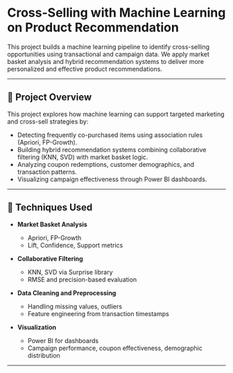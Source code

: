 # Cross-Selling with Machine Learning on Product Recommendation

This project builds a machine learning pipeline to identify cross-selling opportunities using transactional and campaign data. We apply market basket analysis and hybrid recommendation systems to deliver more personalized and effective product recommendations.

---

## 🔧 Project Overview

This project explores how machine learning can support targeted marketing and cross-sell strategies by:

- Detecting frequently co-purchased items using association rules (Apriori, FP-Growth).
- Building hybrid recommendation systems combining collaborative filtering (KNN, SVD) with market basket logic.
- Analyzing coupon redemptions, customer demographics, and transaction patterns.
- Visualizing campaign effectiveness through Power BI dashboards.

---

## 🧠 Techniques Used

- **Market Basket Analysis**  
  - Apriori, FP-Growth  
  - Lift, Confidence, Support metrics

- **Collaborative Filtering**  
  - KNN, SVD via Surprise library  
  - RMSE and precision-based evaluation

- **Data Cleaning and Preprocessing**  
  - Handling missing values, outliers  
  - Feature engineering from transaction timestamps

- **Visualization**  
  - Power BI for dashboards  
  - Campaign performance, coupon effectiveness, demographic distribution

---



